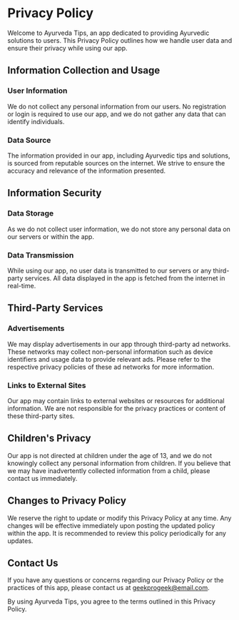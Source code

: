 # Privacy Policy

Welcome to Ayurveda Tips, an app dedicated to providing Ayurvedic solutions to users. This Privacy Policy outlines how we handle user data and ensure their privacy while using our app.

## Information Collection and Usage

### User Information
We do not collect any personal information from our users. No registration or login is required to use our app, and we do not gather any data that can identify individuals.

### Data Source
The information provided in our app, including Ayurvedic tips and solutions, is sourced from reputable sources on the internet. We strive to ensure the accuracy and relevance of the information presented.

## Information Security

### Data Storage
As we do not collect user information, we do not store any personal data on our servers or within the app.

### Data Transmission
While using our app, no user data is transmitted to our servers or any third-party services. All data displayed in the app is fetched from the internet in real-time.

## Third-Party Services

### Advertisements
We may display advertisements in our app through third-party ad networks. These networks may collect non-personal information such as device identifiers and usage data to provide relevant ads. Please refer to the respective privacy policies of these ad networks for more information.

### Links to External Sites
Our app may contain links to external websites or resources for additional information. We are not responsible for the privacy practices or content of these third-party sites.

## Children's Privacy

Our app is not directed at children under the age of 13, and we do not knowingly collect any personal information from children. If you believe that we may have inadvertently collected information from a child, please contact us immediately.

## Changes to Privacy Policy

We reserve the right to update or modify this Privacy Policy at any time. Any changes will be effective immediately upon posting the updated policy within the app. It is recommended to review this policy periodically for any updates.

## Contact Us

If you have any questions or concerns regarding our Privacy Policy or the practices of this app, please contact us at [geekprogeek@email.com](mailto:geekprogeek@email.com).

By using Ayurveda Tips, you agree to the terms outlined in this Privacy Policy.
